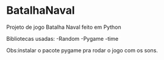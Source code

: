 # BatalhaNaval
Projeto de jogo Batalha Naval feito em Python

Bibliotecas usadas:
-Random
-Pygame
-time

Obs:instalar o pacote pygame pra rodar o jogo com os sons.


